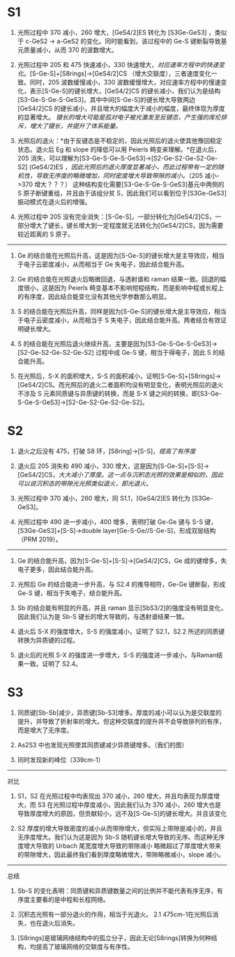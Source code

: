 # S1

1. 光照过程中 370 减小，260 增大，[GeS4/2]ES 转化为 [S3Ge-GeS3] ，类似于 c-GeS2 -> a-GeS2 的变化。同时能看到，该过程中的 Ge-S 键断裂导致基元质量减小，从而 370 的波数增大。

2. 光照过程中 205 和 475 快速减小，330 快速增大，_对应速率方程中的快速变化_。[S-Ge-S]+[S8rings]->[GeS4/2]CS （增大交联度），三者速度变化一致。同时，205 波数缓慢减小，330 波数缓慢增大，对应速率方程中的慢速变化，表示[S-Ge-S]的键长增大，[GeS4/2]CS 的键长减小，我们认为是结构[S3-Ge-S-Ge-S-GeS3]，其中中间[S-Ge-S]的键长增大导致两边[GeS4/2]CS 的键长减小，并且增大的幅度大于减小的幅度，最终体现为厚度的显著增大。
   _键长的增大可能是孤对电子被光激发至反键态，产生强的库伦排斥，增大了键长，并提升了体系能量。_

3. 光照后的退火：*由于反键态是不稳定的，因此光照后的退火使其弛豫回稳定状态。退火后 Eg 和 slope 的降低可以用 Peierls 畸变来理解。*在退火后，205 消失，可以理解为[S3-Ge-S-Ge-S-GeS3]->[S2-Ge-S2-Ge-S2-Ge-S2] (GeS4/2)ES ，_因此光照后的退火厚度显著减小，而此过程带有一定的随机性，导致无序度的略微增加，同时密度增大导致带隙的减小。_（205 减小->370 增大？？？）
   这种结构变化需要[S3-Ge-S-Ge-S-GeS3]基元中两侧的 S 原子断键重组，并且由于该组分贫 S，因此我们可以看到位于[S3Ge-GeS3]振动模式在退火后的增强。

4. 光照过程中 205 没有完全消失：[S-Ge-S]，一部分转化为[GeS4/2]CS，一部分增大了键长，键长增大到一定程度就无法转化为[GeS4/2]CS，因为需要较近距离的 S 原子。

---

1. Ge 的结合能在光照后升高，这是因为[S-Ge-S]的键长增大是主导效应，相当于电子云密度减小，从而相当于 Ge 失电子，因此结合能升高。

2. Ge 的结合能在光照退火后略微回退，与透射谱和 raman 结果一致。回退的幅度很小，这是因为 Peierls 畸变基本不影响短程结构，而是影响中程或长程上的有序度，因此结合能变化没有其他光学参数那么明显。

3. S 的结合能在光照后升高，同样是因为[S-Ge-S]的键长增大是主导效应，相当于电子云密度减小，从而相当于 S 失电子，因此结合能升高。两者结合有效证明键长增大。

4. S 的结合能在光照后退火继续升高，主要是因为[S3-Ge-S-Ge-S-GeS3]->[S2-Ge-S2-Ge-S2-Ge-S2] 过程中成 Ge-S 键，相当于得电子，因此 S 的结合能升高。

5. 在光照后，S-X 的面积增大，S-S 的面积减小，证明[S-Ge-S]+[S8rings]->[GeS4/2]CS。而光照后的退火二者面积均没有明显变化，表明光照后的退火不涉及 S 元素同质键与异质键的转换，而是 S-X 键之间的转换，即[S3-Ge-S-Ge-S-GeS3]->[S2-Ge-S2-Ge-S2-Ge-S2]。

# S2

1. 退火之后没有 475，打破 S8 环，[S8ring]->[S-S]，*提高了有序度*

2. 退火后 205 消失和 490 减小，330 增大，这是因为[S-Ge-S]+[S-S]->[GeS4/2]CS，*大大减小了厚度。这一点与沉积态光照的效果是相似的，因此可以说沉积态的带隙光光照类似退火，即光退火。*

3. 光照过程中 370 减小，260 增大，同 S1.1，[GeS4/2]ES 转化为 [S3Ge-GeS3]。

4. 光照过程中 490 进一步减小，400 增多，表明打破 Ge-Ge 键与 S-S 键，[S3Ge-GeS3]+[S-S]->double layer[Ge-S-Ge//S-Ge-S]，形成双层结构（PRM 2019）。

---

1. Ge 的结合能升高，因为[S-Ge-S]+[S-S]->[GeS4/2]CS，Ge 成的键增多，失电子更多，因此结合能升高。

2. 光照后 Ge 的结合能进一步升高，与 S2.4 的推导相符，Ge-Ge 键断裂，形成 Ge-S 键，相当于失电子，结合能升高。

3. Sb 的结合能有明显的升高，并且 raman 显示[SbS3/2]的强度没有明显变化，因此我们认为是 Sb-S 键长的增大导致的，与透射谱结果一致。

4. 退火后 S-X 的强度增大，S-S 的强度减小，证明了 S2.1，S2.2 所述的同质键转换为异质键的过程。

5. 退火后的光照 S-X 的强度进一步增大，S-S 的强度进一步减小，与Raman结果一致。证明了 S2.4。

# S3

1. 同质键[Sb-Sb]减少，异质键[Sb-S3]增多。厚度的减小可以认为是交联度的提升，并导致了折射率的增大。但这种交联度的提升并不会导致排列的有序，而是增大了无序度。

2. As2S3 中也发现光照使其同质键减少异质键增多。（我们的图）

3. 同时发现新的峰位（339cm-1）

---

对比

1. S1，S2 在光照过程中均表现出 370 减小，260 增大，并且均表现为厚度增大，而 S3 在光照过程中厚度减小，因此我们认为 370 减小，260 增大也是导致厚度增大的原因，但贡献较小，远不及[S-Ge-S]的键长增大。并且该变化

2. S2 厚度的增大导致密度的减小从而带隙增大，但实际上带隙是减小的，并且无序度增大。我们认为这是因为 Sb-S 随机键长增大导致的无序。而这种无序度增大导致的 Urbach 尾宽度增大导致的带隙减小 略微超过了厚度增大带来的带隙增大，因此最终我们看到厚度略微增大，带隙略微减小，slope 减小。

---

总结

1. Sb-S 的变化表明：同质键和异质键数量之间的比例并不能代表有序无序，有序度主要看的是中程和长程网络。

2. 沉积态光照有一部分退火的作用，相当于光退火。
2.1 475cm-1在光照后消失，也在退火后消失。

3. [S8rings]是玻璃网络结构中的孤立分子，因此无论[S8rings]转换为何种结构，均提高了玻璃网络的交联度与有序性。